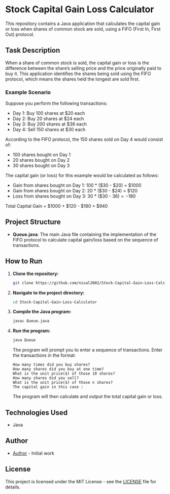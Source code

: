 # Stock Capital Gain Loss Calculator

This repository contains a Java application that calculates the capital gain or loss when shares of common stock are sold, using a FIFO (First In, First Out) protocol.

## Task Description

When a share of common stock is sold, the capital gain or loss is the difference between the share’s selling price and the price originally paid to buy it. This application identifies the shares being sold using the FIFO protocol, which means the shares held the longest are sold first.

### Example Scenario

Suppose you perform the following transactions:

- Day 1: Buy 100 shares at $20 each
- Day 2: Buy 20 shares at $24 each
- Day 3: Buy 200 shares at $36 each
- Day 4: Sell 150 shares at $30 each

According to the FIFO protocol, the 150 shares sold on Day 4 would consist of:
- 100 shares bought on Day 1
- 20 shares bought on Day 2
- 30 shares bought on Day 3

The capital gain (or loss) for this example would be calculated as follows:
- Gain from shares bought on Day 1: 100 * ($30 - $20) = $1000
- Gain from shares bought on Day 2: 20 * ($30 - $24) = $120
- Loss from shares bought on Day 3: 30 * ($30 - $36) = -$180

Total Capital Gain = $1000 + $120 - $180 = $940

## Project Structure

- **Queue.java**: The main Java file containing the implementation of the FIFO protocol to calculate capital gain/loss based on the sequence of transactions.

## How to Run

1. **Clone the repository:**

   ```bash
   git clone https://github.com/nisal2002/Stock-Capital-Gain-Loss-Calculator.git
   ```

2. **Navigate to the project directory:**

   ```bash
   cd Stock-Capital-Gain-Loss-Calculator
   ```

3. **Compile the Java program:**

   ```bash
   javac Queue.java
   ```

4. **Run the program:**

   ```bash
   java Queue
   ```

   The program will prompt you to enter a sequence of transactions. Enter the transactions in the format: 

   ```
   How many times did you buy shares?
   How many shares did you buy at one time?
   What is the unit price($) of those 10 shares?
   How many shares did you sell?
   What is the unit price($) of those n shares?
   The capital gain in this case :
   ```

   The program will then calculate and output the total capital gain or loss.

## Technologies Used

- Java

## Author

- [Author](nisal2002) - Initial work

## License

This project is licensed under the MIT License - see the [LICENSE](LICENSE) file for details.
